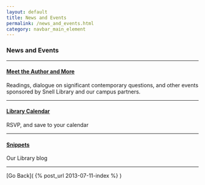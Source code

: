 ```yaml
---
layout: default
title: News and Events
permalink: /news_and_events.html
category: navbar_main_element
---
```



### News and Events 

* * *

#### [Meet the Author and More](http://library.northeastern.edu/news-events)
Readings, dialogue on significant contemporary questions, and other events sponsored by Snell Library and our campus partners.

* * * 

#### [Library Calendar](http://library.northeastern.edu/news-events/calendar) 
RSVP, and save to your calendar 

* * * 

#### [Snippets](http://www.lib.neu.edu/snippets/) 
Our Library blog 

* * * 

[Go Back]( {% post_url 2013-07-11-index %} ) 
